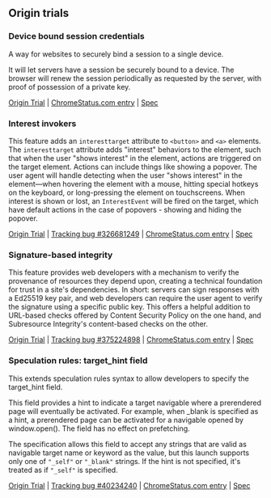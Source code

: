 ## Origin trials

### Device bound session credentials

A way for websites to securely bind a session to a single device.

It will let servers have a session be securely bound to a device. The browser will renew the session periodically as requested by the server, with proof of possession of a private key.

[Origin Trial](https://developer.chrome.com/origintrials/#/view_trial/3911939226324697089) | [ChromeStatus.com entry](https://chromestatus.com/feature/5140168270413824) | [Spec](https://w3c.github.io/webappsec-dbsc)

### Interest invokers

This feature adds an `interesttarget` attribute to `<button>` and `<a>` elements. The `interesttarget` attribute adds "interest" behaviors to the element, such that when the user "shows interest" in the element, actions are triggered on the target element. Actions can include things like showing a popover. The user agent will handle detecting when the user "shows interest" in the element—when hovering the element with a mouse, hitting special hotkeys on the keyboard, or long-pressing the element on touchscreens. When interest is shown or lost, an `InterestEvent` will be fired on the target, which have default actions in the case of popovers - showing and hiding the popover.

[Origin Trial](https://developer.chrome.com/origintrials/#/view_trial/813462682693795841) | [Tracking bug #326681249](https://issues.chromium.org/issues/326681249) | [ChromeStatus.com entry](https://chromestatus.com/feature/4530756656562176) | [Spec](https://github.com/whatwg/html/pull/11006)

### Signature-based integrity

This feature provides web developers with a mechanism to verify the provenance of resources they depend upon, creating a technical foundation for trust in a site's dependencies. In short: servers can sign responses with a Ed25519 key pair, and web developers can require the user agent to verify the signature using a specific public key. This offers a helpful addition to URL-based checks offered by Content Security Policy on the one hand, and Subresource Integrity's content-based checks on the other.

[Origin Trial](https://developer.chrome.com/origintrials/#/view_trial/2704974526189404161) | [Tracking bug #375224898](https://issues.chromium.org/issues/375224898) | [ChromeStatus.com entry](https://chromestatus.com/feature/5032324620877824) | [Spec](https://wicg.github.io/signature-based-sri)

### Speculation rules: target_hint field

This extends speculation rules syntax to allow developers to specify the target_hint field.

This field provides a hint to indicate a target navigable where a prerendered page will eventually be activated. For example, when _blank is specified as a hint, a prerendered page can be activated for a navigable opened by window.open(). The field has no effect on prefetching.

The specification allows this field to accept any strings that are valid as navigable target name or keyword as the value, but this launch supports only one of `"_self"` or `"_blank"` strings. If the hint is not specified, it's treated as if `"_self"` is specified.

[Origin Trial](https://developer.chrome.com/origintrials/#/view_trial/1858297796243750913) | [Tracking bug #40234240](https://issues.chromium.org/issues/40234240) | [ChromeStatus.com entry](https://chromestatus.com/feature/5162540351094784) | [Spec](https://wicg.github.io/nav-speculation/speculation-rules.html)
